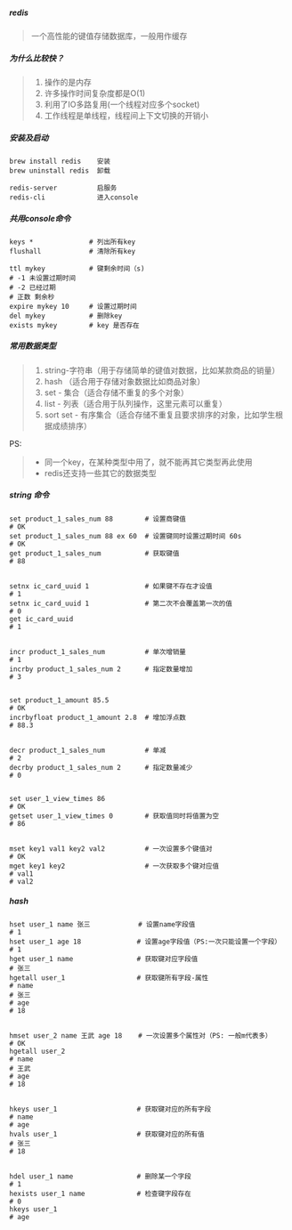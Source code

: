 ##### redis
> 一个高性能的键值存储数据库，一般用作缓存

##### 为什么比较快？
> 1. 操作的是内存
> 2. 许多操作时间复杂度都是O(1)
> 3. 利用了IO多路复用(一个线程对应多个socket)
> 4. 工作线程是单线程，线程间上下文切换的开销小

##### 安装及启动
```
brew install redis    安装
brew uninstall redis  卸载

redis-server          启服务
redis-cli             进入console
```

##### 共用console命令
```
keys *              # 列出所有key
flushall            # 清除所有key

ttl mykey           # 键剩余时间（s) 
# -1 未设置过期时间
# -2 已经过期
# 正数 剩余秒
expire mykey 10     # 设置过期时间
del mykey           # 删除key
exists mykey        # key 是否存在
```

##### 常用数据类型
> 1. string-字符串（用于存储简单的键值对数据，比如某款商品的销量）
> 2. hash （适合用于存储对象数据比如商品对象）
> 3. set - 集合（适合存储不重复的多个对象）
> 4. list - 列表（适合用于队列操作，这里元素可以重复）
> 5. sort set - 有序集合（适合存储不重复且要求排序的对象，比如学生根据成绩排序）

PS:
> - 同一个key，在某种类型中用了，就不能再其它类型再此使用
> - redis还支持一些其它的数据类型


##### string 命令
```
set product_1_sales_num 88        # 设置商键值
# OK
set product_1_sales_num 88 ex 60  # 设置键同时设置过期时间 60s
# OK
get product_1_sales_num           # 获取键值
# 88


setnx ic_card_uuid 1              # 如果键不存在才设值
# 1
setnx ic_card_uuid 1              # 第二次不会覆盖第一次的值
# 0
get ic_card_uuid
# 1


incr product_1_sales_num          # 单次增销量
# 1
incrby product_1_sales_num 2      # 指定数量增加
# 3


set product_1_amount 85.5         
# OK
incrbyfloat product_1_amount 2.8  # 增加浮点数
# 88.3


decr product_1_sales_num          # 单减
# 2
decrby product_1_sales_num 2      # 指定数量减少
# 0


set user_1_view_times 86
# OK
getset user_1_view_times 0        # 获取值同时将值置为空
# 86


mset key1 val1 key2 val2          # 一次设置多个键值对
# OK
mget key1 key2                    # 一次获取多个键对应值
# val1
# val2
```

##### hash
```
hset user_1 name 张三            # 设置name字段值
# 1
hset user_1 age 18              # 设置age字段值（PS:一次只能设置一个字段）
# 1
hget user_1 name                # 获取键对应字段值
# 张三
hgetall user_1                  # 获取键所有字段-属性
# name
# 张三
# age
# 18


hmset user_2 name 王武 age 18    # 一次设置多个属性对（PS: 一般m代表多）
# OK
hgetall user_2
# name
# 王武
# age
# 18


hkeys user_1                    # 获取键对应的所有字段
# name
# age
hvals user_1                    # 获取键对应的所有值
# 张三
# 18


hdel user_1 name                # 删除某一个字段
# 1
hexists user_1 name             # 检查键字段存在
# 0
hkeys user_1 
# age
```









